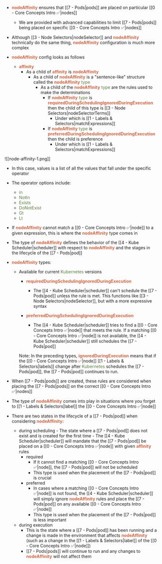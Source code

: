 - <b><span style="color:#d46644">nodeAffinity</span></b> ensures that [[7 - Pods|pods]] are placed on particular [[0 - Core Concepts Intro ✅|nodes]]
	- We are provided with advanced capabilities to limit [[7 - Pods|pods]] being placed on specific [[0 - Core Concepts Intro ✅|nodes]]

- Although [[3 - Node Selectors|nodeSelector]] and <b><span style="color:#d46644">nodeAffinity</span></b> technically do the same thing, <b><span style="color:#d46644">nodeAffinity</span></b> configuration is much more complex

- <b><span style="color:#d46644">nodeAffinity</span></b> config looks as follows
	- <b><span style="color:#d46644">affinity</span></b>
		- As a child of <b><span style="color:#d46644">affinity</span></b> is <b><span style="color:#d46644">nodeAffinity</span></b>
			- As a child of <b><span style="color:#d46644">nodeAffinity</span></b> is a "sentence-like" structure called the <b><span style="color:#d46644">nodeAffinity</span></b> <span style="color:#5c7e3e">type</span>
				- As a child of the <b><span style="color:#d46644">nodeAffinity</span></b> <span style="color:#5c7e3e">type</span> are the rules used to make the determinations
					- If <b><span style="color:#d46644">nodeAffinity</span></b> <span style="color:#5c7e3e">type</span> is <b><span style="color:#d46644">requiredDuringSchedulingIgnoredDuringExecution</span></b> then the child of this type is [[3 - Node Selectors|nodeSelectorTerms]]
						- Under which is [[1 - Labels & Selectors|matchExpressions]]
					- If <b><span style="color:#d46644">nodeAffinity</span></b> <span style="color:#5c7e3e">type</span> is <b><span style="color:#d46644">preferredDuringSchedulingIgnoredDuringExecution</span></b> then the child is preference
						- Under which is [[1 - Labels & Selectors|matchExpressions]]

![[node-affinity-1.png]]

- In this case, values is a list of all the values that fall under the specific operator

- The operator options include:
	- <span style="color:#5c7e3e">in</span>
	- <span style="color:#5c7e3e">NotIn</span>
	- <span style="color:#5c7e3e">Exists</span>
	- <span style="color:#5c7e3e">DoNotExist</span>
	- <span style="color:#5c7e3e">Gt</span>
	- <span style="color:#5c7e3e">Lt</span>

- If <b><span style="color:#d46644">nodeAffinity</span></b> cannot match a [[0 - Core Concepts Intro ✅|node]] to a given expression, this is where the <b><span style="color:#d46644">nodeAffinity</span></b> type comes in

- The type of <b><span style="color:#d46644">nodeAffinity</span></b> defines the behavior of the [[4 - Kube Scheduler|scheduler]]  with respect to <b><span style="color:#d46644">nodeAffinity</span></b> and the stages in the lifecycle of the [[7 - Pods|pod]]

- <b><span style="color:#d46644">nodeAffinity</span></b> types:
	- Available for current <span style="color:#5c7e3e">Kubernetes</span> versions
		- <b><span style="color:#d46644">requiredDuringSchedulingIgnoredDuringExecution</span></b>
			- The [[4 - Kube Scheduler|scheduler]] can't schedule the [[7 - Pods|pod]] unless the rule is met. This functions like [[3 - Node Selectors|nodeSelector]], but with a more expressive syntax

		- <b><span style="color:#d46644">preferredDuringSchedulingIgnoredDuringExecution</span></b>
			- The [[4 - Kube Scheduler|scheduler]]  tries to find a [[0 - Core Concepts Intro ✅|node]] that meets the rule. If a matching [[0 - Core Concepts Intro ✅|node]] is not available, the [[4 - Kube Scheduler|scheduler]]  still schedules the [[7 - Pods|pod]]

		Note: In the preceding types, <b><span style="color:#d46644">ignoredDuringExecution</span></b> means that if the [[0 - Core Concepts Intro ✅|node]] [[1 - Labels & Selectors|labels]] change after <span style="color:#5c7e3e">Kubernetes</span> schedules the [[7 - Pods|pod]], the [[7 - Pods|pod]] continues to run.

- When [[7 - Pods|pods]] are created, these rules are considered when placing the [[7 - Pods|pods]] on the correct [[0 - Core Concepts Intro ✅|nodes]]

- The type of <b><span style="color:#d46644">nodeAffinity</span></b> comes into play in situations where you forget to [[1 - Labels & Selectors|label]] the [[0 - Core Concepts Intro ✅|node]]

- There are two states in the lifecycle of a [[7 - Pods|pod]] when considering <b><span style="color:#d46644">nodeAffinity</span></b>:
	- during scheduling
					- The state where a [[7 - Pods|pod]] does not exist and is created for the first time
					- The [[4 - Kube Scheduler|scheduler]]  will mandate that the [[7 - Pods|pod]] be placed on a [[0 - Core Concepts Intro ✅|node]] with given <b><span style="color:#d46644">affinity</span></b> rules
		- required
			- If it cannot find a matching [[0 - Core Concepts Intro ✅|node]], the [[7 - Pods|pod]] will not be scheduled
			- This type is used when the placement of the [[7 - Pods|pod]] is crucial
		- preferred
			- In cases where a matching [[0 - Core Concepts Intro ✅|node]] is not found, the [[4 - Kube Scheduler|scheduler]]  will simply ignore <b><span style="color:#d46644">nodeAffinity</span></b> rules and place the [[7 - Pods|pod]] on any available [[0 - Core Concepts Intro ✅|node]]
			- This type is used when the placement of the [[7 - Pods|pod]] is less important
	- during execution
		- This is the state where a [[7 - Pods|pod]] has been running and a change is made in the environment that affects <b><span style="color:#d46644">nodeAffinity</span></b> (such as a change in the [[1 - Labels & Selectors|label]] of the [[0 - Core Concepts Intro ✅|node]])
		- [[7 - Pods|pods]] will continue to run and any changes to <b><span style="color:#d46644">nodeAffinity</span></b> will not affect them